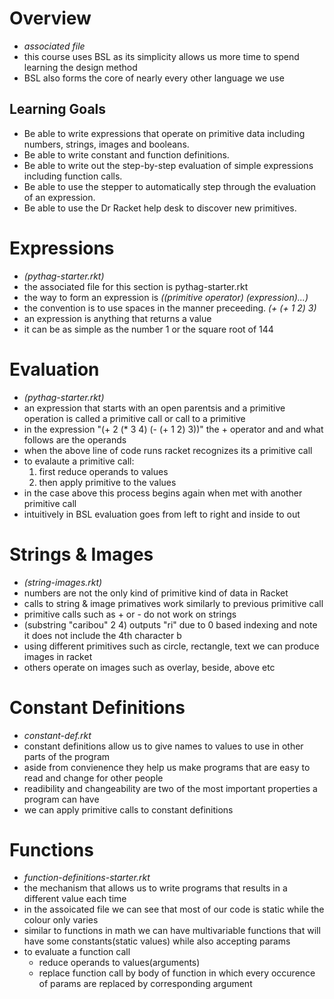 # Overview 
* *associated file*
* this course uses BSL as its simplicity allows us more time to spend learning the design method 
* BSL also forms the core of nearly every other language we use
## Learning Goals
* Be able to write expressions that operate on primitive data including numbers, strings, images and booleans. 
* Be able to write constant and function definitions.
* Be able to write out the step-by-step evaluation of simple expressions including function calls.
* Be able to use the stepper to automatically step through the evaluation of an expression.
* Be able to use the Dr Racket help desk to discover new primitives.

# Expressions
* *(pythag-starter.rkt)*
* the associated file for this section is pythag-starter.rkt
* the way to form an expression is *((primitive operator) (expression)...)*
* the convention is to use spaces in the manner preceeding. *(+ (+ 1 2) 3)*
* an expression is anything that returns a value 
* it can be as simple as the number 1 or the square root of 144

# Evaluation 
* *(pythag-starter.rkt)*
* an expression that starts with an open parentsis and a primitive operation is called a primitive call or call to a primitive 
* in the expression "(+ 2 (* 3 4) (- (+ 1 2) 3))" the + operator and and what follows are the operands
* when the above line of code runs racket recognizes its a primitive call
* to evalaute a primitive call:
    1. first reduce operands to values
    2. then apply primitive to the values
* in the case above this process begins again when met with another primitive call 
* intuitively in BSL evaluation goes from left to right and inside to out

# Strings & Images 
* *(string-images.rkt)*
* numbers are not the only kind of primitive kind of data in Racket
* calls to string & image primatives work similarly to previous primitive call
* primitive calls such as + or - do not work on strings 
* (substring "caribou" 2 4) outputs "ri" due to 0 based indexing and note it does not include the 4th character b
* using different primitives such as circle, rectangle, text we can produce images in racket
* others operate on images such as overlay, beside, above etc 


# Constant Definitions
* *constant-def.rkt*
* constant definitions allow us to give names to values to use in other parts of the program
* aside from convienence they help us make programs that are easy to read and change for other people 
* readibility and changeability are two of the most important properties a program can have
* we can apply primitive calls to constant definitions 

# Functions
* *function-definitions-starter.rkt*
* the mechanism that allows us to write programs that results in a different value each time
* in the assoicated file we can see that most of our code is static while the colour only varies 
* similar to functions in math we can have multivariable functions that will have some constants(static values) while also accepting params
* to evaluate a function call
    - reduce operands to values(arguments)
    - replace function call by body of function in which every occurence of params are replaced by corresponding argument
